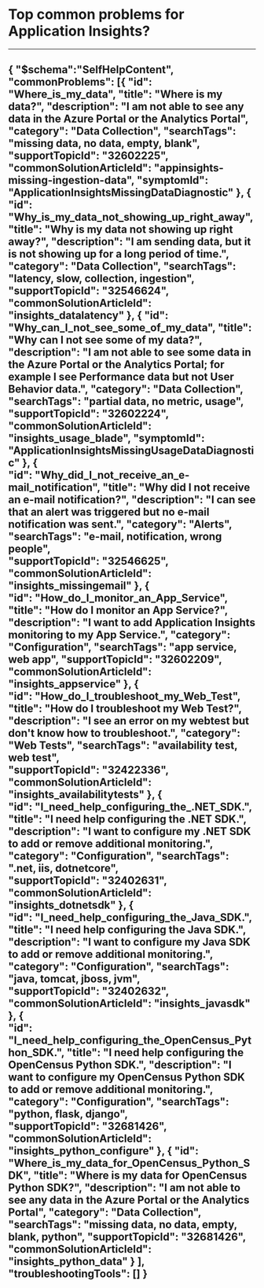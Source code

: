 <properties
pageTitle="Top common problems for Application Insights"
description="Menu based workflow document for top AI problems"        
service="microsoft.insights"
resource="components"
authors="gansmore"
ms.author="jamdavi"
displayOrder=""
articleId="8eab3943-d5a7-4823-aeb0-faf5420d7184"
selfHelpType="diagnoseandsolve"
productPesIds="15693"
cloudEnvironments="public, Fairfax"
	ownershipId="AzureMonitoring_ApplicationInsights"
/>

# Top common problems for Application Insights?
---
{
"$schema":"SelfHelpContent",
	"commonProblems": [{
      			"id": "Where_is_my_data",
			"title": "Where is my data?",
			"description": "I am not able to see any data in the Azure Portal or the Analytics Portal",
			"category": "Data Collection",
			"searchTags": "missing data, no data, empty, blank",
			"supportTopicId": "32602225",
			"commonSolutionArticleId": "appinsights-missing-ingestion-data",
			"symptomId": "ApplicationInsightsMissingDataDiagnostic"
		}, {
			"id": "Why_is_my_data_not_showing_up_right_away",
      "title": "Why is my data not showing up right away?",
			"description": "I am sending data, but it is not showing up for a long period of time.",
			"category": "Data Collection",
			"searchTags": "latency, slow, collection, ingestion",
			"supportTopicId": "32546624",
			"commonSolutionArticleId": "insights_datalatency"
		},
		{
      "id": "Why_can_I_not_see_some_of_my_data",
      "title": "Why can I not see some of my data?",
			"description": "I am not able to see some data in the Azure Portal or the Analytics Portal; for example I see Performance data but not User Behavior data.",
			"category": "Data Collection",
			"searchTags": "partial data, no metric, usage",
			"supportTopicId": "32602224",
			"commonSolutionArticleId": "insights_usage_blade",
			"symptomId": "ApplicationInsightsMissingUsageDataDiagnostic"
		}, 
		{				    
			"id": "Why_did_I_not_receive_an_e-mail_notification",
      "title": "Why did I not receive an e-mail notification?",
			"description": "I can see that an alert was triggered but no e-mail notification was sent.",
			"category": "Alerts",
			"searchTags": "e-mail, notification, wrong people",			
			"supportTopicId": "32546625",
			"commonSolutionArticleId": "insights_missingemail"
		}, 
		{				    
			"id": "How_do_I_monitor_an_App_Service",
      "title": "How do I monitor an App Service?",
			"description": "I want to add Application Insights monitoring to my App Service.",
			"category": "Configuration",
			"searchTags": "app service, web app",
			"supportTopicId": "32602209",
			"commonSolutionArticleId": "insights_appservice"
		}, 
		{				    
			"id": "How_do_I_troubleshoot_my_Web_Test",
      "title": "How do I troubleshoot my Web Test?",
			"description": "I see an error on my webtest but don't know how to troubleshoot.",
			"category": "Web Tests",
			"searchTags": "availability test, web test",			
			"supportTopicId": "32422336",
			"commonSolutionArticleId": "insights_availabilitytests"
		}, 
		{				    
			"id": "I_need_help_configuring_the_.NET_SDK.",
      "title": "I need help configuring the .NET SDK.",
			"description": "I want to configure my .NET SDK to add or remove additional monitoring.",
			"category": "Configuration",
			"searchTags": ".net, iis, dotnetcore",			
			"supportTopicId": "32402631",
			"commonSolutionArticleId": "insights_dotnetsdk"
		}, 
		{				    
			"id": "I_need_help_configuring_the_Java_SDK.",
      "title": "I need help configuring the Java SDK.",
			"description": "I want to configure my Java SDK to add or remove additional monitoring.",
			"category": "Configuration",
			"searchTags": "java, tomcat, jboss, jvm",			
			"supportTopicId": "32402632",
			"commonSolutionArticleId": "insights_javasdk"
		}, 
		{				    
			"id": "I_need_help_configuring_the_OpenCensus_Python_SDK.",
      "title": "I need help configuring the OpenCensus Python SDK.",
			"description": "I want to configure my OpenCensus Python SDK to add or remove additional monitoring.",
			"category": "Configuration",
			"searchTags": "python, flask, django",			
			"supportTopicId": "32681426",
			"commonSolutionArticleId": "insights_python_configure"
		},
		{
      		"id": "Where_is_my_data_for_OpenCensus_Python_SDK",
			"title": "Where is my data for OpenCensus Python SDK?",
			"description": "I am not able to see any data in the Azure Portal or the Analytics Portal",
			"category": "Data Collection",
			"searchTags": "missing data, no data, empty, blank, python",
			"supportTopicId": "32681426",
			"commonSolutionArticleId": "insights_python_data"
		}
	],
	"troubleshootingTools": []
}
---
